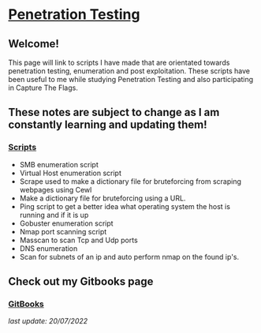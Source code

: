 # [Penetration Testing](https://h1dz.github.io/Pen-Testing/)  


## **Welcome!**
 

This page will link to scripts I have made that are orientated towards penetration testing, enumeration and post exploitation. These scripts have been useful to me while studying Penetration Testing and also participating in Capture The Flags. 

## These notes are subject to change as I am constantly learning and updating them!              

### [Scripts](https://github.com/h1dz/Pen-Testing/tree/Scripts) 
- SMB enumeration script
- Virtual Host enumeration script 
- Scrape used to make a dictionary file for bruteforcing from scraping webpages using Cewl
- Make a dictionary file for bruteforcing using a URL.
- Ping script to get a better idea what operating system the host is running and if it is up
- Gobuster enumeration script  
- Nmap port scanning script 
- Masscan to scan Tcp and Udp ports
- DNS enumeration
- Scan for subnets of an ip and auto perform nmap on the found ip's.

## Check out my Gitbooks page
### [GitBooks](https://h1dz.gitbook.io/pen-testing/)  
  
    
   
_last update: 20/07/2022_

